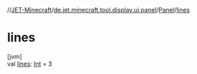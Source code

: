 //[JET-Minecraft](../../../index.md)/[de.jet.minecraft.tool.display.ui.panel](../index.md)/[Panel](index.md)/[lines](lines.md)

# lines

[jvm]\
val [lines](lines.md): [Int](https://kotlinlang.org/api/latest/jvm/stdlib/kotlin/-int/index.html) = 3
